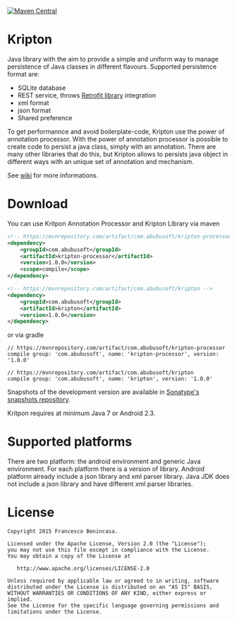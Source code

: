 [![Maven Central](https://maven-badges.herokuapp.com/maven-central/com.abubusoft/kripton/badge.svg)](https://maven-badges.herokuapp.com/maven-central/com.abubusoft/kripton)

# Kripton 
Java library with the aim to provide a simple and uniform way to manage persistence of Java classes in different flavours. Supported persistence format are:

* SQLite database
* REST service, throws [Retrofit library](http://square.github.io/retrofit/) integration
* xml format
* json format
* Shared preference

To get performannce and avoid boilerplate-code, Kripton use the power of annotation processor. With the power of annotation processor is possible to create code to persist a java class, simply with an annotation. There are many other libraries that do this, but Kripton allows to persists java object in different ways with an unique set of annotation and mechanism.

See [wiki](https://github.com/xcesco/kripton/wiki) for more informations.


# Download
You can use Kritpon Annotation Processor and Kripton Library via maven

```xml
<!-- https://mvnrepository.com/artifact/com.abubusoft/kripton-processor -->
<dependency>
    <groupId>com.abubusoft</groupId>
    <artifactId>kripton-processor</artifactId>
    <version>1.0.0</version>
    <scope>compile</scope>
</dependency>

<!-- https://mvnrepository.com/artifact/com.abubusoft/kripton -->
<dependency>
    <groupId>com.abubusoft</groupId>
    <artifactId>kripton</artifactId>
    <version>1.0.0</version>
</dependency>
```

or via gradle

```
// https://mvnrepository.com/artifact/com.abubusoft/kripton-processor
compile group: 'com.abubusoft', name: 'kripton-processor', version: '1.0.0'

// https://mvnrepository.com/artifact/com.abubusoft/kripton
compile group: 'com.abubusoft', name: 'kripton', version: '1.0.0'
```

Snapshots of the development version are available in [Sonatype's snapshots repository](https://oss.sonatype.org/content/repositories/snapshots/com/abubusoft/).

Kritpon requires at minimum Java 7 or Android 2.3.


# Supported platforms
There are two platform: the android environment and generic Java environment. For each platform there is a version of library. Android platform already include a json library and xml parser library. Java JDK does not include a json library and have different xml parser libraries.

# License

```
Copyright 2015 Francesco Benincasa.

Licensed under the Apache License, Version 2.0 (the "License");
you may not use this file except in compliance with the License.
You may obtain a copy of the License at

   http://www.apache.org/licenses/LICENSE-2.0

Unless required by applicable law or agreed to in writing, software
distributed under the License is distributed on an "AS IS" BASIS,
WITHOUT WARRANTIES OR CONDITIONS OF ANY KIND, either express or implied.
See the License for the specific language governing permissions and
limitations under the License.
```
